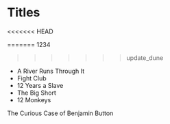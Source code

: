 # Titles
<<<<<<< HEAD

=======
1234
>>>>>>> update_dune
* A River Runs Through It
* Fight Club
* 12 Years a Slave
* The Big Short
* 12 Monkeys

The Curious Case of Benjamin Button
